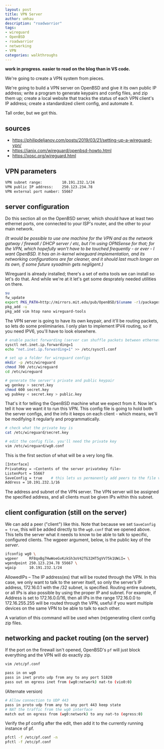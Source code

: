 ```yaml
---
layout: post
title: VPN Server
author: umhau
description: "roadwarrior"
tags: 
- wireguard
- OpenBSD
- roadwarrior
- networking
- VPN
categories: walkthroughs
---
```


**work in progress. easier to read on the blog than in VS code.**

We're going to create a VPN system from pieces. 

We're going to build a VPN server on OpenBSD and give it its own public IP address; write a program to generate keypairs and config files, and zip them up; create a local website that tracks the status of each VPN client's IP address; create a standardized client config, and automate it. 

Tall order, but we got this.

sources
-------

- https://philipdeljanov.com/posts/2019/03/21/setting-up-a-wireguard-vpn/
- https://ianix.com/wireguard/openbsd-howto.html
- https://xosc.org/wireguard.html

VPN parameters
--------------

```sh
VPN subnet range:         10.191.232.1/24
VPN public IP address:    250.123.234.78
VPN external port number: 55667
```

server configuration
--------------------

Do this section all on the OpenBSD server, which should have at least two ethernet ports, one connected to your ISP's router, and the other to your main network.

_(It would be possible to use one machine for the VPN and as the network gatway / firewall / DHCP server / etc, but I'm using OPNSense for that; for the VPN, which hopefully won't have to be touched frequently - or ever - I want OpenBSD. It has an in-kernel wireguard implementation, and its networking configurations are far cleaner, and it should last much longer on its own, if some future sysadmin gets negligent.)_

Wireguard is already installed; there's a set of extra tools we can install so let's do that. And while we're at it let's get some desprately needed utilities on there.

```sh
su
fw_update
export PKG_PATH=http://mirrors.mit.edu/pub/OpenBSD/$(uname -r)/packages/$(uname -m)/
pkg_add -u
pkg_add vim htop nano wireguard-tools
```

The VPN server is going to have its own keypair, and it'll be routing packets, so lets do some preliminaries. I only plan to implement IPV4 routing, so if you need IPV6, you'll have to look elsewhere.

```sh
# enable packet forwarding (server can shuffle packets between ethernet ports)
sysctl net.inet.ip.forwarding=1
echo "net.inet.ip.forwarding=1" >> /etc/sysctl.conf

# set up a folder for wireguard configs
mkdir -p /etc/wireguard
chmod 700 /etc/wireguard
cd /etc/wireguard

# generate the server's private and public keypair
wg genkey > secret.key
chmod 600 secret.key
wg pubkey < secret.key > public.key
```

That's it for telling the OpenBSD machine what we expect from it. Now let's tell it how we want it to run this VPN. This config file is going to hold both the server configs, and the info it keeps on each client - which means, we'll be modifying it regularly and programmatically.

```sh
# check what the private key is
cat /etc/wireguard/secret.key

# edit the config file. you'll need the private key
vim /etc/wireguard/wg0.conf
```

This is the first section of what will be a very long file. 
```sh
[Interface]
PrivateKey = <Contents of the server privatekey file>
ListenPort = 55667   
SaveConfig = true    # this lets us permanently add peers to the file via command line
Address = 10.191.232.1/16 
```

The address and subnet of the VPN server. The VPN server will be assigned the specified address, and all clients must be given IPs within this subnet.

client configuration (still on the server)
------------------------------------------

We can add a peer ("client") like this. Note that because we set `SaveConfig = true`, this will be added directly to the `wg0.conf` that we opened above.  This tells the server what it needs to know to be able to talk to specific, configured clients.  The wgpeer argument, below, is the public key of the _server_.

```sh
ifconfig wg0 \
wgpeer     RF8qxBg7HwWoeGvKzkSh3oV42TG32HT5gVV75k1UWiI= \
wgendpoint 250.123.234.78 55667 \
wgaip      10.191.232.1/24
```

AllowedIPs – The IP address(es) that will be routed through the VPN. In this case, we only want to talk to the server itself, so only the server’s IP address, 172.16.0.1 with the /32 subnet, is specified. Routing entire subnets, or all IPs is also possible by using the proper IP and subnet. For example, if Address is set to 172.16.0.0/16, then all IPs in the range 172.16.0.0 to 172.16.255.255 will be routed through the VPN, useful if you want multiple devices on the same VPN to be able to talk to each other.

A variation of this command will be used when (re)generating client config zip files.

networking and packet routing (on the server)
---------------------------------------------

If the port on the firewall isn't opened, OpenBSD's `pf` will just block everything and the VPN will do exactly zip.

```sh
vim /etc/pf.conf
```

```sh
pass in on wg0
pass in inet proto udp from any to any port 51820
pass out on egress inet from (wg0:network) nat-to (vio0:0)
```
(Alternate version)
```sh
# Allow connection to UDP 443
pass in proto udp from any to any port 443 keep state
# NAT the traffic from the wg0 interface
match out on egress from (wg0:network) to any nat-to (egress:0)
```

Verify the pf config after the edit, then add it to the currently running instance of pf.

```sh
pfctl -f /etc/pf.conf -n
pfctl -f /etc/pf.conf
```






